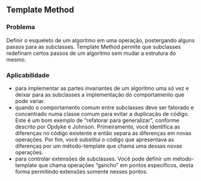 ## Template Method

### Problema

Definir o esqueleto de um algoritmo em uma operação, postergando alguns passos para as subclasses. Template Method permite que subclasses redefinam certos passos de um algoritmo sem mudar a estrutura do mesmo.

### Aplicabilidade

- para implementar as partes invariantes de um algoritmo uma só vez e deixar para as subclasses a implementação do comportamento que pode variar.
- quando o comportamento comum entre subclasses deve ser fatorado e concentrado numa classe comum para evitar a duplicação de código. Este é um bom exemplo de “refatorar para generalizar”, conforme descrito por Opdyke e Johnson. Primeiramente, você identifica as diferenças no código existente e então separa as diferenças em novas operações. Por fim, você substitui o código que apresentava as diferenças por um método-template que chama uma dessas novas operações.
- para controlar extensões de subclasses. Você pode definir um método-template que chama operações “gancho” em pontos específicos, desta forma permitindo extensões somente nesses pontos.
